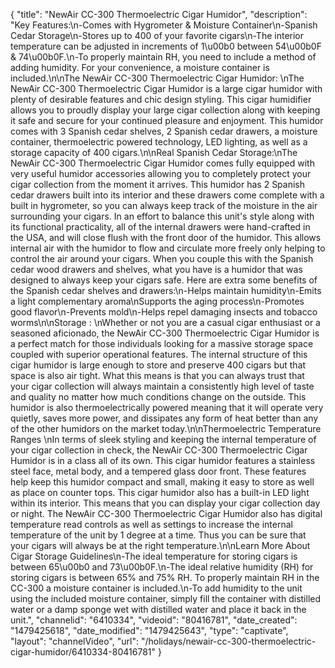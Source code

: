 {
    "title": "NewAir CC-300 Thermoelectric Cigar Humidor",
    "description": "Key Features:\n-Comes with Hygrometer & Moisture Container\n-Spanish Cedar Storage\n-Stores up to 400 of your favorite cigars\n-The interior temperature can be adjusted in increments of 1\u00b0 between 54\u00b0F & 74\u00b0F.\n-To properly maintain RH, you need to include a method of adding humidity. For your convenience, a moisture container is included.\n\nThe NewAir CC-300 Thermoelectric Cigar Humidor: \nThe NewAir CC-300 Thermoelectric Cigar Humidor is a large cigar humidor with plenty of desirable features and chic design styling. This cigar humidifier allows you to proudly display your large cigar collection along with keeping it safe and secure for your continued pleasure and enjoyment. This humidor comes with 3 Spanish cedar shelves, 2 Spanish cedar drawers, a moisture container, thermoelectric powered technology, LED lighting, as well as a storage capacity of 400 cigars.\n\nReal Spanish Cedar Storage:\nThe NewAir CC-300 Thermoelectric Cigar Humidor comes fully equipped with very useful humidor accessories allowing you to completely protect your cigar collection from the moment it arrives. This humidor has 2 Spanish cedar drawers built into its interior and these drawers come complete with a built in hygrometer, so you can always keep track of the moisture in the air surrounding your cigars. In an effort to balance this unit's style along with its functional practicality, all of the internal drawers were hand-crafted in the USA, and will close flush with the front door of the humidor. This allows internal air with the humidor to flow and circulate more freely only helping to control the air around your cigars. When you couple this with the Spanish cedar wood drawers and shelves, what you have is a humidor that was designed to always keep your cigars safe. Here are extra some benefits of the Spanish cedar shelves and drawers:\n-Helps maintain humidity\n-Emits a light complementary aroma\nSupports the aging process\n-Promotes good flavor\n-Prevents mold\n-Helps repel damaging insects and tobacco worms\n\nStorage : \nWhether or not you are a casual cigar enthusiast or a seasoned aficionado, the NewAir CC-300 Thermoelectric Cigar Humidor is a perfect match for those individuals looking for a massive storage space coupled with superior operational features. The internal structure of this cigar humidor is large enough to store and preserve 400 cigars but that space is also air tight. What this means is that you can always trust that your cigar collection will always maintain a consistently high level of taste and quality no matter how much conditions change on the outside. This humidor is also thermoelectrically powered meaning that it will operate very quietly, saves more power, and dissipates any form of heat better than any of the other humidors on the market today.\n\nThermoelectric Temperature Ranges \nIn terms of sleek styling and keeping the internal temperature of your cigar collection in check, the NewAir CC-300 Thermoelectric Cigar Humidor is in a class all of its own. This cigar humidor features a stainless steel face, metal body, and a tempered glass door front. These features help keep this humidor compact and small, making it easy to store as well as place on counter tops. This cigar humidor also has a built-in LED light within its interior. This means that you can display your cigar collection day or night. The NewAir CC-300 Thermoelectric Cigar Humidor also has digital temperature read controls as well as settings to increase the internal temperature of the unit by 1 degree at a time. Thus you can be sure that your cigars will always be at the right temperature.\n\nLearn More About Cigar Storage Guidelines\n-The ideal temperature for storing cigars is between 65\u00b0 and 73\u00b0F.\n-The ideal relative humidity (RH) for storing cigars is between 65% and 75% RH. To properly maintain RH in the CC-300 a moisture container is included.\n-To add humidity to the unit using the included moisture container, simply fill the container with distilled water or a damp sponge wet with distilled water and place it back in the unit.",
    "channelid": "6410334",
    "videoid": "80416781",
    "date_created": "1479425618",
    "date_modified": "1479425643",
    "type": "captivate",
    "layout": "channelVideo",
    "url": "\/holidays\/newair-cc-300-thermoelectric-cigar-humidor\/6410334-80416781"
}